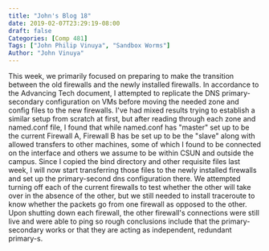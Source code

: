 ```yaml
---
title: "John's Blog 18"
date: 2019-02-07T23:29:19-08:00
draft: false
Categories: [Comp 481]
Tags: ["John Philip Vinuya", "Sandbox Worms"]
Author: "John Vinuya"
---
```

This week, we primarily focused on preparing to make the transition between the old firewalls and the newly installed firewalls. In accordance to the Advancing Tech document, I attempted to replicate the DNS primary-secondary configuration on VMs before moving the needed zone and config files to the new firewalls. I've had mixed results trying to establish a similar setup from scratch at first, but after reading through each zone and named.conf file, I found that while named.conf has "master" set up to be the current Firewall A, Firewall B has be set up to be the "slave" along with allowed transfers to other machines, some of which I found to be connected on the interface and others we assume to be within CSUN and outside the campus. Since I copied the bind directory and other requisite files last week, I will now start transferring those files to the newly installed firewalls and set up the primary-second dns configuration there.
We attempted turning off each of the current firewalls to test whether the other will take over in the absence of the other, but we still needed to install traceroute to know whether the packets go from one firewall as opposed to the other. Upon shutting down each firewall, the other firewall's connections were still live and were able to ping so rough conclusions include that the primary-secondary works or that they are acting as independent, redundant primary-s.